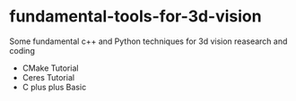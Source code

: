 # fundamental-tools-for-3d-vision
Some fundamental c++ and Python techniques for 3d vision reasearch and coding  

* CMake Tutorial 
* Ceres Tutorial 
* C plus plus Basic
